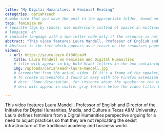 ```yaml
---
title: "My Digital Humanities: A Feminist Reading"
categories: dariahTeach
# make sure that you save the post in the appropriate folder, based on the category; in this case this would go to /resources/_posts/dariahTeach
tags: feminism DH
# separate tags by spaces, use underscore instead of spaces in multiword tags
# language: en
# indicate language with a two-letter code only if the resource is not in English
abstract: "This video features Laura Mandell, Professor of English and Director of the Initiative for Digital Humanities, Media, and Culture a Texas A&M University. Laura defines feminism from a Digital Humanities perspective arguing for a need to adjust practices so that they are not replicating the sexist infrastructure of the traditional academy and business world."
# Abstract is the text which appears as a teaser on the resources pages, i.e. https://dariah-eric.github.io/dariah-campus/resources/. It should be shortish. The text that appears in the body of the post (below) can be longer and split into paragraphs if necessary.
videos:
  - url: https://youtu.be/n-Bt8HCcaUM
    title: Laura Mandell on Feminism and Digital Humanities
    # title with appear in big bold black letters in the box containing the video
    img: /uploads/dariahTeach/laura-mandell.jpg
    # Screenshot from the actual video. If it's a frame of the speaker, try to find one where the speaker looks nice and is at least not making weird faces :)
    # To create screenshots I found it easy with the Firefox extension https://addons.mozilla.org/en-US/firefox/addon/youtube-screenshot-button/. After you install it, you can move through the video and once you find the frame you like, simply click on the screenshot button. No need for sizing the screenshot yourself.
    # desc: "Some description, for instance about the speaker or the content of the video"
    # desc will appear in smaller gray letters below the video title. On single-video resources there is usually no need to use, because the information is already contained in the title and the actual post (below). On multiple-video resources, the desc field can be used to distinguish multiple videos or add information about each speaker.

---
```


This video features Laura Mandell, Professor of English and Director of the Initiative for Digital Humanities, Media, and Culture a Texas A&M University. Laura defines feminism from a Digital Humanities perspective arguing for a need to adjust practices so that they are not replicating the sexist infrastructure of the traditional academy and business world.
